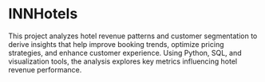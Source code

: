 # INNHotels
This project analyzes hotel revenue patterns and customer segmentation to derive insights that help improve booking trends, optimize pricing strategies, and enhance customer experience. Using Python, SQL, and visualization tools, the analysis explores key metrics influencing hotel revenue performance.
